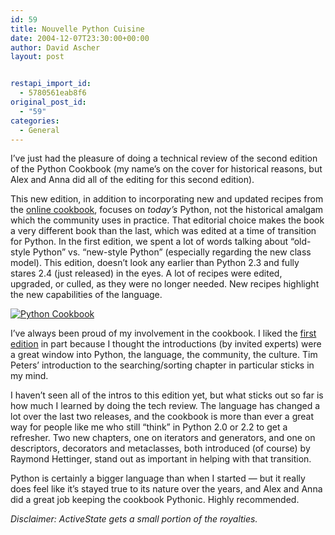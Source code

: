 ```yaml
---
id: 59
title: Nouvelle Python Cuisine
date: 2004-12-07T23:30:00+00:00
author: David Ascher
layout: post


restapi_import_id:
  - 5780561eab8f6
original_post_id:
  - "59"
categories:
  - General
---
```

I&#8217;ve just had the pleasure of doing a technical review of the second edition of the Python Cookbook (my name&#8217;s on the cover for historical reasons, but Alex and Anna did all of the editing for this second edition).

This new edition, in addition to incorporating new and updated recipes from the [online cookbook](http://aspn.activestate.com/ASPN/Cookbook/Python), focuses on _today&#8217;s_ Python, not the historical amalgam which the community uses in practice. That editorial choice makes the book a very different book than the last, which was edited at a time of transition for Python. In the first edition, we spent a lot of words talking about &#8220;old-style Python&#8221; vs. &#8220;new-style Python&#8221; (especially regarding the new class model). This edition, doesn&#8217;t look any earlier than Python 2.3 and fully stares 2.4 (just released) in the eyes. A lot of recipes were edited, upgraded, or culled, as they were no longer needed. New recipes highlight the new capabilities of the language.

[<img class="book" src="http://images.amazon.com/images/P/0596001673.01._SCMZZZZZZZ_.jpg" alt="Python Cookbook" />](http://www.amazon.com/gp/redirect.html?tag=davidaschersb-20&location=/exec/obidos/ASIN/0596001673%3FSubscriptionId=1P7KD2W4QQYSPAG6NC82 "View product details at Amazon")

I&#8217;ve always been proud of my involvement in the cookbook. I liked the [first edition](http://www.amazon.com/gp/redirect.html?tag=davidaschersb-20&location=/exec/obidos/ASIN/0596001673%3FSubscriptionId=1P7KD2W4QQYSPAG6NC82 "View product details at Amazon") in part because I thought the introductions (by invited experts) were a great window into Python, the language, the community, the culture. Tim Peters&#8217; introduction to the searching/sorting chapter in particular sticks in my mind.

I haven&#8217;t seen all of the intros to this edition yet, but what sticks out so far is how much I learned by doing the tech review. The language has changed a lot over the last two releases, and the cookbook is more than ever a great way for people like me who still &#8220;think&#8221; in Python 2.0 or 2.2 to get a refresher. Two new chapters, one on iterators and generators, and one on descriptors, decorators and metaclasses, both introduced (of course) by Raymond Hettinger, stand out as important in helping with that transition.

Python is certainly a bigger language than when I started &#8212; but it really does feel like it&#8217;s stayed true to its nature over the years, and Alex and Anna did a great job keeping the cookbook Pythonic. Highly recommended.

_Disclaimer: ActiveState gets a small portion of the royalties._
